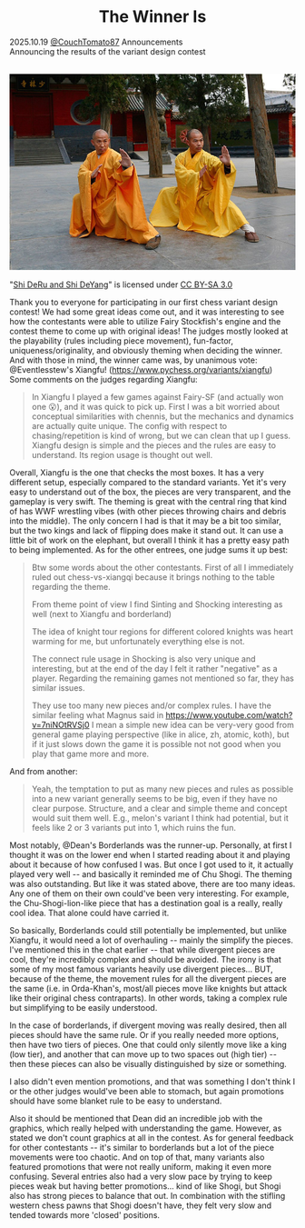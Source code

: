 <h1 align="center">The Winner Is</h1>
<div class="meta-headline">
    <div class= "meta">
        <span class="text">2025.10.19</span>
        <span class="text"><a href="/@/CouchTomato87">@CouchTomato87</a></span>
        <span class="text">Announcements</span>
    </div>
    <div class= "headline">Announcing the results of the variant design contest</div>
</div>
</br>

<p align="center">
  <img src="https://github.com/gbtami/pychess-variants/blob/master/static/images/Shi_DeRu_and_Shi_DeYang.jpg">
</p>

"[Shi DeRu and Shi DeYang](https://commons.wikimedia.org/wiki/File:Shi_DeRu_and_Shi_DeYang.jpg)" is licensed under [CC BY-SA 3.0](https://creativecommons.org/licenses/by-sa/3.0/)

Thank you to everyone for participating in our first chess variant design contest! We had some great ideas come out, and it was interesting to see how the contestants were able to utilize Fairy Stockfish's engine and the contest theme to come up with original ideas! The judges mostly looked at the playability (rules including piece movement), fun-factor, uniqueness/originality, and obviously theming when deciding the winner. And with those in mind, the winner came was, by unanimous vote: @Eventlesstew's Xiangfu! (https://www.pychess.org/variants/xiangfu)
Some comments on the judges regarding Xiangfu:

> In Xiangfu I played a few games against Fairy-SF (and actually won one 😮), and it was quick to pick up. First I was a bit worried about conceptual similarities with chennis, but the mechanics and dynamics are actually quite unique. The config with respect to chasing/repetition is kind of wrong, but we can clean that up I guess.
> Xiangfu design is simple and the pieces and the rules are easy to understand. Its region usage is thought out well.

Overall, Xiangfu is the one that checks the most boxes. It has a very different setup, especially compared to the standard variants. Yet it's very easy to understand out of the box, the pieces are very transparent, and the gameplay is very swift. The theming is great with the central ring that kind of has WWF wrestling vibes (with other pieces throwing chairs and debris into the middle). The only concern I had is that it may be a bit too similar, but the two kings and lack of flipping does make it stand out. It can use a little bit of work on the elephant, but overall I think it has a pretty easy path to being implemented.
As for the other entrees, one judge sums it up best:

> Btw some words about the other contestants. First of all I immediately ruled out chess-vs-xiangqi because it brings nothing to the table regarding the theme.
>
> From theme point of view I find Sinting and Shocking interesting as well (next to Xiangfu and borderland)
>
> The idea of knight tour regions for different colored knights was heart warming for me, but unfortunately everything else is not.
>
> The connect rule usage in Shocking is also very unique and interesting, but at the end of the day I felt it rather "negative" as a player.
> Regarding the remaining games not mentioned so far, they has similar issues.
>
> They use too many new pieces and/or complex rules.
> I have the similar feeling what Magnus said in https://www.youtube.com/watch?v=7niNOtRVSj0
> I mean a simple new idea can be very-very good from general game playing perspective (like in alice, zh, atomic, koth),  but if it just  slows down the game it is possible not not good when you play that game more and more.

And from another:
> Yeah, the temptation to put as many new pieces and rules as possible into a new variant generally seems to be big, even if they have no clear purpose. Structure, and a clear and simple theme and concept would suit them well.
> E.g., melon's variant I think had potential, but it feels like 2 or 3 variants put into 1, which ruins the fun.

Most notably, @Dean's Borderlands was the runner-up. Personally, at first I thought it was on the lower end when I started reading about it and playing about it because of how confused I was. But once I got used to it, it actually played very well -- and basically it reminded me of Chu Shogi. The theming was also outstanding. But like it was stated above, there are too many ideas. Any one of them on their own could've been very interesting. For example, the Chu-Shogi-lion-like piece that has a destination goal is a really, really cool idea. That alone could have carried it.

So basically, Borderlands could still potentially be implemented, but unlike Xiangfu, it would need a lot of overhauling -- mainly the simplify the pieces. I've mentioned this in the chat earlier -- that while divergent pieces are cool, they're incredibly complex and should be avoided. The irony is that some of my most famous variants heavily use divergent pieces... BUT, because of the theme, the movement rules for all the divergent pieces are the same (i.e. in Orda-Khan's, most/all pieces move like knights but attack like their original chess contraparts). In other words, taking a complex rule but simplifying to be easily understood.

In the case of borderlands, if divergent moving was really desired, then all pieces should have the same rule. Or if you really needed more options, then have two tiers of pieces. One that could only silently move like a king (low tier), and another that can move up to two spaces out (high tier) -- then these pieces can also be visually distinguished by size or something.

I also didn't even mention promotions, and that was something I don't think I or the other judges would've been able to stomach, but again promotions should have some blanket rule to be easy to understand.

Also it should be mentioned that Dean did an incredible job with the graphics, which really helped with understanding the game. However, as stated we don't count graphics at all in the contest.
As for general feedback for other contestants -- it's similar to borderlands but a lot of the piece movements were too chaotic. And on top of that, many variants also featured promotions that were not really uniform, making it even more confusing. Several entries also had a very slow pace by trying to keep pieces weak but having better promotions... kind of like Shogi, but Shogi also has strong pieces to balance that out. In combination with the stifling western chess pawns that Shogi doesn't have, they felt very slow and tended towards more 'closed' positions.
